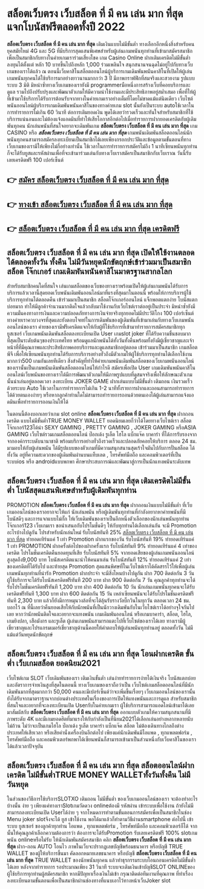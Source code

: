 # สล็อตเว็บตรง เว็บสล็อต ที่ มี คน เล่น มาก ที่สุด  แจกโบนัสฟรีตลอดทั้งปี 2022

**สล็อตเว็บตรง เว็บสล็อต ที่ มี คน เล่น มาก ที่สุด** เติมเงินแบบไม่มีขั้นต่ำ  ทางเลือกอีกหนึ่งสิ่งสำหรับคนยุคสมัยใหม่ 4G และ 5G ที่มีบริการสุดแสนพิเศษสำหรับผู้เล่นเกมพนันทุกท่านที่เข้ามาสมัครสมาชิกเพื่อเป็นสมาชิกกับทางในค่ายเกมเราร่วมเสี่ยงโชค เกม Casino Online ฝากเติมเครดิตไม่มีขั้นต่ำ ลงทุนได้ตั้งแต่ หลัก 10 บาทขึ้นไปถึงหลัก 1,000 ร่วมเพลินใจ สนุกสนานจนฉุดไม่อยู่ไปกับทางเว็บเกมของเราได้แล้ว ณ ตอนนี้เว็บคาสิโนสล็อตออนไลน์ผู้บริการเกมเดิมพันพนันคาสิโนที่เปิดให้ผู้เล่นเกมพนันทุกคนได้ใช้บริการมาอย่างยาวนานมากกว่า 3 ปี มีภาพกราฟฟิกที่สมจริงและสวยงาม รูปแบบระบบ 3 มิติ
มิหนำซ้ำทางเว็บเกมของเรายังมี programmerมือหนึ่งการสร้างเว็บที่คอยบริการและดูแล  รวมไปถึงปรับปรุงและพัฒนาตัวเกมให้มีความน่าใช้งานและมีประสิทธิภาพอยู่สม่ำเสมอ เพื่อที่ให้ผู้ที่เข้ามาใช้บริการได้รับการต้อนรับจากทางในค่ายเกมเราอย่างเต็มที่โดยไม่ขาดแม้แต่นิดเดียว เว็บไซต์พนันออนไลน์ผู้บริการเกมเดิมพันพนันคาสิโนของทางค่ายเกม slot นั้นยังเป็นระบบ autoใช้เวลาในการทำรายการไม่เกิน 60 วินาที ต่อการเติมยอดเงิน พูดได้เลยว่ารวดเร็วและทันใจสำหรับสมาชิกที่ใช้บริการแน่นอนและไม่ต้องแจ้งแอดมินที่ทำให้เสียโอกาสอีกต่อไปเมื่อทำรายการฝากยอดเครดิตกับผู้เดิมพันทุกคน
นักเล่นพนันที่สนใจอยากจะเดิมพันเกม **สล็อตเว็บตรง เว็บสล็อต ที่ มี คน เล่น มาก ที่สุด** เกม CASINO  หรือ ***สล็อตเว็บตรง เว็บสล็อต ที่ มี คน เล่น มาก ที่สุด*** เกมพนันเดิมพันสล็อตออนไลน์นักพนันทุกคนสามารถสมัครลงทะเบียนเป็นสมาชิกได้เลยเพียงกรอกประวัติและข้อมูลตามขั้นตอนที่ทางเว็บเกมของเรามีให้เพียงไม่กี่อย่างเท่านั้น ใช้เวลาในการทำรายการสมัครไม่ถึง 1 นาทีเซียนพนันทุกท่านก็จะได้รับยูสและรหัสผ่านเพื่อที่จะเข้ามาร่วมเล่นกับทางเว็บเราสมัครเป็นสมาชิกกับเว็บเราณ วันนี้รับเลยเครดิตฟรี 100 เปอร์เซ็นต์

## 👉 [สมัคร สล็อตเว็บตรง เว็บสล็อต ที่ มี คน เล่น มาก ที่สุด](https://archa888.com/)
## 👉 [ทางเข้า สล็อตเว็บตรง เว็บสล็อต ที่ มี คน เล่น มาก ที่สุด](https://archa888.com/)
## 👉 [สล็อตเว็บตรง เว็บสล็อต ที่ มี คน เล่น มาก ที่สุด เครดิตฟรี](https://archa888.com/)

## สล็อตเว็บตรง เว็บสล็อต ที่ มี คน เล่น มาก ที่สุด เปิดให้ใช้งานตลอด ได้ตลอดทั้งวัน ทั้งคืน ไม่มีวันหยุดนักขัตฤกษ์เข้าร่วมมาเป็นสมาชิก สล็อต โจ๊กเกอร์ เกมเดิมพันพนันคาสิโนมาตรฐานสากลโลก

สำหรับสมาชิกคนใดที่สนใจ เล่นเกมสล็อตของเว็บของทางเราพร้อมเปิดให้ผู้เล่นเกมพนันได้รับการบริการแล้วเวลานี้สุดยอดเว็บพนันเดิมพันออนไลน์มาที่แรงที่สุดมาในตอนนี้ พร้อมให้การบริการผู้ใช้บริการทุกท่านได้ตลอดคืน เข้าร่วมมาเป็นสมาชิก สล็อตโจ๊กเกอร์ออนไลน์ แจ็กพอตแตกง่าย โบนัสแตกบ่อยมาก ทำให้มีลูกค้าจำนวนมากติดใจแล้วกลับมาใช้งานกับเว็บไซต์เราต่ออยู่เป็นประจำ มิหนำซ้ำยังมีความมั่นคงทางการเงินและความปลอดภัยทางการเงินจ่ายจริงทุกยอดไม่มีประวัติโกง 100 เปอร์เซ็นต์ ทางค่ายเราควบวงจรที่สุดและยังตอบโจทย์ในการเดิมพันของผู้เดิมพันที่เข้ามาเล่นกับทางเว็บเกมพนันออนไลน์ของเรา
ค่ายของเรามีฟรีเครดิตแจกให้กับผู้ที่ใช้บริการที่เข้ามาทำรายการสมัครสมาชิกทุกยูสเซอร์ เว็บเกมพนันเดิมพันสล็อตลงทะเบียนเปิด User เกมslot joker ที่ได้รับความชื่นชอบมากที่สุดเป็นระดับต้นๆของประเทศไทย พร้อมดูแลนักพนันได้ทั้งวันทั้งคืนพร้อมทั้งยังมีผู้เชี่ยวชาญและเจ้าหน้าที่ที่มีคุณภาพและประสิทธิภาพคอยบริการและดูแลสมาชิกอยู่ตลอด เข้าร่วมมาเป็นสมาชิก เกมสล็อตพีจี เพื่อให้เซียนพนันทุกท่านได้รับการบริการอย่างทั่วถึงมีตัวเกมให้ผู้ใช้บริการทุกท่านได้เลือกใช้งานมากกว่า500 เกมกันเลยทีเดียว
สิ่งสำคัญที่ทำให้ค่ายเกมพนันเดิมพันสล็อตของเว็บเกมพนันออนไลน์ของเรานั้นเป็นเกมพนันเดิมพันสล็อตออนไลน์ให้กำไรดี สมัครเพื่อเปิด User  เกมเดิมพันพนันคาสิโนออนไลน์เว็บพนันของทางเราได้มีการพัฒนาตัวเกมให้มีภาพรูปแบบที่ดูสมจจริงเพื่อให้ลักษณะตัวเกมนั้นน่าเล่นอยู่ตลอดเวลา ลงทะเบียน JOKER GAME ฝากเล่นแบบไม่มีขั้นต่ำ เติมถอน เงินรวดเร็วด้วยระบบ Auto ใช้เวลาในการทำรายการไม่เกิน 1-2 นาทีทั้งรายการฝากและถอนสามารถทำรายการได้ด้วยตนเองง่ายๆ หรือหากลูกค้าท่านใดไม่สามารถทำรายการถอนด้วยตนเองได้ผู้เล่นสามารถแจ้งแอดมินเพื่อทำรายการถอนเงินให้ได้

ในตอนนี้ต้องบอกเลยว่าเกม slot online **สล็อตเว็บตรง เว็บสล็อต ที่ มี คน เล่น มาก ที่สุด** ฝากถอนเครดิต แบบไม่มีขั้นต่ำTRUE MONEY WALLET ยอดนิยมเลยก็ว่าได้โดยทางเว็บไซต์เรา สล็อตโจ๊กเกอร์123ได้นำ SEXY GAMING , PRETTY GAMING , JOKER GAMING หรือASIA GAMING เว็บไซต์รวมเกมสล็อตออนไลน์ ป๊อกเด้ง รูเล็ต ไฮโล แบ็กแจ๊ค บาคาร่า ที่ได้การรับรองจากจากองค์กรระบดับนานาชาติ พร้อมบริการอย่างทั่วถึงรวดเร็วและปลอดภัยคอยให้บริการ ตลอด 24 ชม. มามอบให้กับผู้เล่นพนัน ได้มีรูปแบบของตัวเกมที่มีความสนุกสนานสุดเร้าใจมันไปกับการปั่นสล็อต ได้ ทั้งวัน อยู่ที่ความสะดวกของผู้เดิมพันผ่านบนแท็บเลต , โทรศัพท์มือถือ และคอมพิวเตอร์ที่เป็นระบบios หรือ androidแบบพกพา ศึกษาประสบการณ์และพัฒนาสู่การเป็นนักแทงพนันระดับเทพ

## สล็อตเว็บตรง เว็บสล็อต ที่ มี คน เล่น มาก ที่สุด เติมเครดิตไม่มีขั้นต่ำ โบนัสสุดแสนพิเศษสำหรับผู้เดิมพันทุกท่าน

 PROMOTION  **สล็อตเว็บตรง เว็บสล็อต ที่ มี คน เล่น มาก ที่สุด** ฝากถอนเงินแบบไม่มีขั้นต่ำ ที่เว็บเกมออนไลน์ของเราอยากจะให้แก่  นักเล่นพนัน หรือผู้เดิมพันทุกท่านที่กำลังอยากหาค่ายพนันที่มี โบนัสดีๆ และการแจกแบบไม่กั๊ก ให้เว็บเดิมพันของเราเป็นอีกหนึ่งตัวเลือกของนักเล่นพนันทุกท่าน โจ๊กเกอร์123 เว็บเกมเรา ขอนำเสนอกับโปรโมชั่นดีๆ ให้กับทุกท่านได้เลือกเล่นกัน จะมี Promotion อะไรบ้างไปดูกัน
โปรสำหรับนักเล่นใหม่ รับโบนัสทันที 25% [สล็อตเว็บตรง เว็บสล็อต ที่ มี คน เล่น มาก ที่สุด](https://archa888.com/) ทำยอดเทิร์นแค่ 1 เท่า
 Promotion ฝากแรกของวัน รับโบนัสทันที 19% ทำยอดเทิร์นแค่ 1 เท่า
 PROMOTION ฝากครั้งต่อไปของฝากครั้งแรก รับโบนัสทันที 9% ทำยอดเทิร์นแค่ 4 เท่าของเครดิต
โปรโมชั่นเครดิตคืนยอดทุนที่เสีย รับโบนัสทันที 5% จากยอดเสียของผู้เล่นเกมพนันออนไลน์ สูงสุดถึง9,000 บาท
โบนัสเครดิตแนะนำให้คนมาเล่น รับโบนัสทันที 12% ทำยอดเทิร์นแค่ 2 เท่าของเครดิตที่ได้รับไป
และท้ายสุด Promotion สุดแสนพิศษที่ในเว็บไซต์เราได้คัดสรรไว้ให้เพื่อผู้เล่นเกมพนันทุกท่านที่น่ารัก  Promotion ฝากประจำ จะมีสิ่งไหนบ้างไปดูกัน
ฝาก 700 ติดต่อกัน 3 วัน ผู้ใช้บริการจะได้รับโบนัสเครดิตฟรีทันที 200 บาท
ฝาก 900 ติดต่อกัน 7 วัน คุณลูกค้าทุกท่านจะได้รับโปรโมชั่นเครดิตฟรีทันที 1,200 บาท
ฝาก 400 ติดต่อกัน 10 วัน นักเล่นเกมพนันทุกคนจะได้รับเครดิตฟรีทันที 1,300 บาท
ฝาก 600 ติดต่อกัน 15 วัน เหล่าเซียนพนันจะได้รับโปรโมชั่นเครดิตฟรีทันที 2,300 บาท
แล้วก็ยังมีการหมุนวงล้อที่จะได้ลุ้นรับรางวัลบิ๊กวินในทุกวัน ตลอดเวลา 24 ชม. บอกไว้ ณ ที่นี้เลยว่าคืนยอดเสียให้กับนักพนันที่เป็นนักวางเดิมพันกับในเว็บไซต์เราได้อย่างจุใจกันไปเลย หากว่านักพนันติดใจและอยากจะแทงพนัน เกมเดิมพันออนไลน์ หรือเกมบาคาร่า, สล็อต, ไฮโล, เกมยิงปลา, เสือมังกร และรูเล็ต ผู้เล่นเกมพนันสามารถแตะไปที่เว็บไซต์ของเราได้เลย ทางเรามีผู้เชี่ยวชาญและโปรแกรมเมอร์เชี่ยวชาญด้านนี้คอยให้คำตอบให้ผู้เล่นพนันทุกท่านอยู่ ตลอดทั้งวัน ไม่มีแม้แต่วันหยุดนักขัตฤกษ์

## สล็อตเว็บตรง เว็บสล็อต ที่ มี คน เล่น มาก ที่สุด โอนฝากเครดิต ขั้นต่ำ  เว็บเกมสล็อต ยอดนิยม2021

เว็บไซต์เกม SLOT เว็บเดิมพันของเรา เติมเงินขั้นต่ำ เล่นง่ายทำรายการง่ายได้เงินจริง โบนัสแตกบ่อยและอัตราการจ่ายเงินสูงที่สุดในตอนนี้ ทางเว็บเกมของเราถือว่าเป็น เว็บไซต์เกมสล็อตออนไลน์ที่มีนักเดิมพันมากที่สุดมากกว่า 50,000 คนและมีเปอร์เซ็นต์ว่าจะเพิ่มขึ้นเรื่อยๆ เว็บเกมออนไลน์ของเรานั้นยังได้รับจากมาตราฐานจากบ่อนต่างประเทศในเรื่องของการเปิดให้แทงพนันและการดูแล สำหรับสมาชิกที่สนใจและอยากที่จะลงทะเบียนเปิด Userกับในค่ายเกมเรา ผู้ใช้บริการสามารถแอดไลน์เข้ามาได้เลย
	มาสัมผัสกับ **สล็อตเว็บตรง เว็บสล็อต ที่ มี คน เล่น มาก ที่สุด** ออกแบบตัวเกมให้ความสนุกสนานที่มีภาพระดับ 4K และมีเกมยอดฮิตที่มาแรงให้กับกำลังเป็นที่นิยม2021ได้เลือกเล่นอย่างหลากหลายนับไม่ถ้วน  ไม่ว่าจะเป็นเกมไฮโล ป๊อกเด้ง รูเล็ต บาคาร่า แบ็กแจ๊ค สล็อต ไม่ต้องเดินทางไกลถึงต่างประเทศให้เสียเวลา หรือเสียค่านั่งเครื่องบินอีกต่อไป เพียงแค่นักเดิมพันมีไอแพด , ทุกแพลตฟอร์ม , โทรศัพท์มือถือ และคอมพิวเตอร์พกพาได้เซียนพนันก็สามารถเข้ามาเป็นส่วนหนึ่งกับเว็บคาสิโนของเราได้แล้วเวลาปัจจุบัน

## สล็อตเว็บตรง เว็บสล็อต ที่ มี คน เล่น มาก ที่สุด สล็อตออนไลน์ฝากเครดิต ไม่มีขั้นต่ำTRUE MONEY WALLETทั้งวันทั้งคืน ไม่มีวันหยุด

ในส่วนของวิธีการใช้บริการSLOTXO เติมถอน ไม่มีขั้นต่ำ ของเว็บเกมออนไลน์ของเรา จะต้องทำอะไรบ้างนั้น ง่าย ๆ เพียงแค่ทางเราSlotเกมวัดดวง onlineต้องมี รหัสผ่าน เข้าระบบเพื่อใช้งาน ถ้ายังไม่มีสามารถลงทะเบียนเปิด Userได้ง่าย ๆ จากโหมดการทำตามขั้นตอนการสมัครเพื่อเป็นสมาชิกในช่อง Menu joker slotจึงจะได้ ยูส เข้าใช้งาน พอได้มาแล้วก็ทำตามวิธีผ่านsmartphone ต่อไปนี้
เข้าระบบ ยูสเซอร์  ของลูกค้าทุกท่าน ไอแพด , ทุกแพลตฟอร์ม , โทรศัพท์มือถือ และคอมพิวเตอร์ก็ได้
จากนั้นให้คุณลูกค้าเลือกความต้องการว่า ต้องการจะได้รับPromotion รับเลยเครดิตฟรี 100% slotเกมพนัน onlineหรือไม่รับ
ให้นักเดิมพันสมัครสมาชิก คลิก **สล็อตเว็บตรง เว็บสล็อต ที่ มี คน เล่น มาก ที่สุด** ฝาก-ถอน AUTO โอนไว ภาพในเว็บจะปรากฏเลขบัญชีพร้อมธนาคาร หรือบัญชี TRUE WALLET ของผู้ให้บริการขึ้นมา
คัดลอกหมายเลขธนาคาร หรือบัญชี **สล็อตเว็บตรง เว็บสล็อต ที่ มี คน เล่น มาก ที่สุด** TRUE WALLET ของนักพนันทุกคน แล้วทำธุรกรรมระบบโอนถอนเครดิตไม่มีขั้นต่ำได้เลย
หลังจากทำรายการ รอประมาณเพียง 31 วินาที ระบบจะเติมเงินเข้าบัญชีSLOT ONLINEของผู้ใช้บริการทุกท่านผู้สมัครสมาชิก
หากมีปัญหาเรื่องเงินไม่เข้า กรุณาติดต่อทีมงานที่คุณภาพ ที่ทำเรื่องลงทะเบียนตามขั้นตอนเพื่อเป็นสมาชิกผ่านช่องทางที่แนบเอาไว้ทางหน้าเว็บJoker slot


